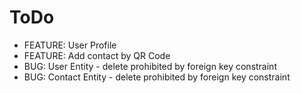 ToDo
====
* FEATURE: User Profile
* FEATURE: Add contact by QR Code 
* BUG: User Entity - delete prohibited by foreign key constraint
* BUG: Contact Entity - delete prohibited by foreign key constraint
